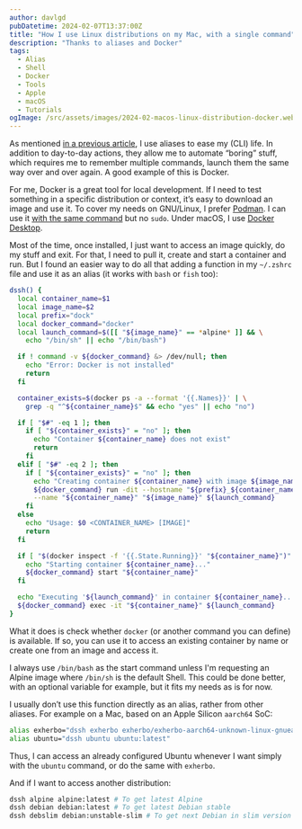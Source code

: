 ```yaml
---
author: davlgd
pubDatetime: 2024-02-07T13:37:00Z
title: "How I use Linux distributions on my Mac, with a single command"
description: "Thanks to aliases and Docker"
tags:
  - Alias
  - Shell
  - Docker
  - Tools
  - Apple
  - macOS
  - Tutorials
ogImage: /src/assets/images/2024-02-macos-linux-distribution-docker.webp
---
```


As mentioned [in a previous article](/posts/2024-02-add-up-aliases/), I use aliases to ease my (CLI) life. In addition to day-to-day actions, they allow me to automate “boring” stuff, which requires me to remember multiple commands, launch them the same way over and over again. A good example of this is Docker.

For me, Docker is a great tool for local development. If I need to test something in a specific distribution or context, it’s easy to download an image and use it. To cover my needs on GNU/Linux, I prefer [Podman](https://podman.io/docs/installation#installing-on-linux). I can use it [with the same command](https://archlinux.org/packages/extra/x86_64/podman-docker/) but no `sudo`. Under macOS, I use [Docker Desktop](https://docs.docker.com/desktop/install/mac-install/).

Most of the time, once installed, I just want to access an image quickly, do my stuff and exit. For that, I need to pull it, create and start a container and run. But I found an easier way to do all that adding a function in my `~/.zshrc` file and use it as an alias (it works with `bash` or `fish` too):

```bash
dssh() {
  local container_name=$1
  local image_name=$2
  local prefix="dock"
  local docker_command="docker"
  local launch_command=$([[ "${image_name}" == *alpine* ]] && \
    echo "/bin/sh" || echo "/bin/bash")

  if ! command -v ${docker_command} &> /dev/null; then
    echo "Error: Docker is not installed"
    return
  fi

  container_exists=$(docker ps -a --format '{{.Names}}' | \
    grep -q "^${container_name}$" && echo "yes" || echo "no")

  if [ "$#" -eq 1 ]; then
    if [ "${container_exists}" = "no" ]; then
      echo "Container ${container_name} does not exist"
      return
    fi
  elif [ "$#" -eq 2 ]; then
    if [ "${container_exists}" = "no" ]; then
      echo "Creating container ${container_name} with image ${image_name}..."
      ${docker_command} run -dit --hostname "${prefix}_${container_name}" \
      --name "${container_name}" "${image_name}" ${launch_command}
    fi
  else
    echo "Usage: $0 <CONTAINER_NAME> [IMAGE]"
    return
  fi

  if [ "$(docker inspect -f '{{.State.Running}}' "${container_name}")" = "false" ]; then
    echo "Starting container ${container_name}..."
    ${docker_command} start "${container_name}"
  fi

  echo "Executing '${launch_command}' in container ${container_name}..."
  ${docker_command} exec -it "${container_name}" ${launch_command}
}
```

What it does is check whether `docker` (or another command you can define) is available. If so, you can use it to access an existing container by name or create one from an image and access it.

I always use `/bin/bash` as the start command unless I'm requesting an Alpine image where `/bin/sh` is the default Shell. This could be done better, with an optional variable for example, but it fits my needs as is for now.

I usually don’t use this function directly as an alias, rather from other aliases. For example on a Mac, based on an Apple Silicon `aarch64` SoC:

```bash
alias exherbo="dssh exherbo exherbo/exherbo-aarch64-unknown-linux-gnueabi-gcc-base"
alias ubuntu="dssh ubuntu ubuntu:latest"
```

Thus, I can access an already configured Ubuntu whenever I want simply with the `ubuntu` command, or do the same with `exherbo`.

And if I want to access another distribution:

```bash
dssh alpine alpine:latest # To get latest Alpine
dssh debian debian:latest # To get latest Debian stable
dssh debslim debian:unstable-slim # To get next Debian in slim version
```
